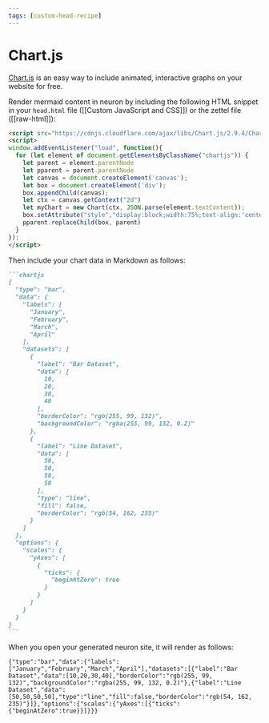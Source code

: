 ```yaml
---
tags: [custom-head-recipe]
---
```


# Chart.js

[Chart.js](https://www.chartjs.org/) is an easy way to include animated, interactive graphs on your website for free.

Render mermaid content in neuron by including the following HTML snippet in your `head.html` file ([[Custom JavaScript and CSS]]) or the zettel file ([[raw-html]]):

```html
<script src="https://cdnjs.cloudflare.com/ajax/libs/Chart.js/2.9.4/Chart.bundle.min.js" integrity="sha512-SuxO9djzjML6b9w9/I07IWnLnQhgyYVSpHZx0JV97kGBfTIsUYlWflyuW4ypnvhBrslz1yJ3R+S14fdCWmSmSA==" crossorigin="anonymous"></script>
<script>
window.addEventListener("load", function(){
  for (let element of document.getElementsByClassName("chartjs")) {
    let parent = element.parentNode
    let pparent = parent.parentNode
    let canvas = document.createElement('canvas');
    let box = document.createElement('div');
    box.appendChild(canvas);
    let ctx = canvas.getContext("2d")
    let myChart = new Chart(ctx, JSON.parse(element.textContent));
    box.setAttribute("style","display:block;width:75%;text-align:'center';margin: 5px auto;");
    pparent.replaceChild(box, parent)
  }
});
</script>
```

Then include your chart data in Markdown as follows:

~~~markdown
```chartjs
{
  "type": "bar",
  "data": {
    "labels": [
      "January",
      "February",
      "March",
      "April"
    ],
    "datasets": [
      {
        "label": "Bar Dataset",
        "data": [
          10,
          20,
          30,
          40
        ],
        "borderColor": "rgb(255, 99, 132)",
        "backgroundColor": "rgba(255, 99, 132, 0.2)"
      },
      {
        "label": "Line Dataset",
        "data": [
          50,
          50,
          50,
          50
        ],
        "type": "line",
        "fill": false,
        "borderColor": "rgb(54, 162, 235)"
      }
    ]
  },
  "options": {
    "scales": {
      "yAxes": [
        {
          "ticks": {
            "beginAtZero": true
          }
        }
      ]
    }
  }
}
```
~~~

When you open your generated neuron site, it will render as follows:

```{.chartjs}
{"type":"bar","data":{"labels":["January","February","March","April"],"datasets":[{"label":"Bar Dataset","data":[10,20,30,40],"borderColor":"rgb(255, 99, 132)","backgroundColor":"rgba(255, 99, 132, 0.2)"},{"label":"Line Dataset","data":[50,50,50,50],"type":"line","fill":false,"borderColor":"rgb(54, 162, 235)"}]},"options":{"scales":{"yAxes":[{"ticks":{"beginAtZero":true}}]}}}
```


<!-- Usually this goes to head.html, but we include it here because we don't want the JS to run on other note files. -->
<script src="https://cdnjs.cloudflare.com/ajax/libs/Chart.js/2.9.4/Chart.bundle.min.js" integrity="sha512-SuxO9djzjML6b9w9/I07IWnLnQhgyYVSpHZx0JV97kGBfTIsUYlWflyuW4ypnvhBrslz1yJ3R+S14fdCWmSmSA==" crossorigin="anonymous"></script>
<script>
window.addEventListener("load", function(){
  for (let element of document.getElementsByClassName("chartjs")) {
    let parent = element.parentNode
    let pparent = parent.parentNode
    let canvas = document.createElement('canvas');
    let box = document.createElement('div');
    box.appendChild(canvas);
    let ctx = canvas.getContext("2d")
    let myChart = new Chart(ctx, JSON.parse(element.textContent));
    box.setAttribute("style","display:block;width:75%;text-align:'center';margin: 5px auto;");
    pparent.replaceChild(box, parent)
  }
});
</script>

